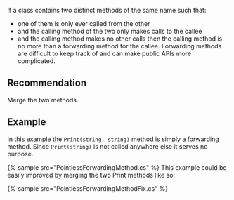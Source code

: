 If a class contains two distinct methods of the same name such that:

* one of them is only ever called from the other
* and the calling method of the two only makes calls to the callee
* and the calling method makes no other calls
then the calling method is no more than a forwarding method for the callee. Forwarding methods are difficult to keep track of and can make public APIs more complicated.


## Recommendation
Merge the two methods.


## Example
In this example the `Print(string, string)` method is simply a forwarding method. Since `Print(string)` is not called anywhere else it serves no purpose.

{% sample src="PointlessForwardingMethod.cs" %}
This example could be easily improved by merging the two Print methods like so:

{% sample src="PointlessForwardingMethodFix.cs" %}
